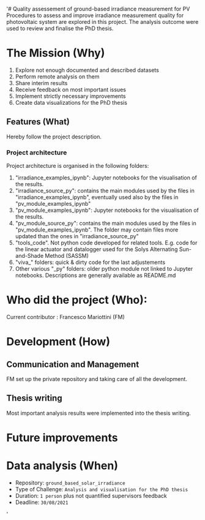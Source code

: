 '# Quality assessement of ground-based irradiance measurement for PV
Procedures to assess and improve irradiance measurement quality for photovoltaic system are explored in this project.
The analysis outcome were used to review and finalise the PhD thesis.

# The Mission (Why)
1. Explore not enough documented and described datasets
1. Perform remote analysis on them
1. Share interim results 
1. Receive feedback on most important issues
1. Implement strictly necessary improvements
1. Create data visualizations for the PhD thesis

## Features (What)
Hereby follow the project description.

### Project architecture
Project architecture is organised in the following folders:
1. "irradiance_examples_ipynb": Jupyter notebooks for the visualisation of the results.
1. "irradiance_source_py": contains the main modules used by the files in "irradiance_examples_ipynb", eventually used also by the files in "pv_module_examples_ipynb"
1. "pv_module_examples_ipynb": Jupyter notebooks for the visualisation of the results.
1. "pv_module_source_py": contains the main modules used by the files in "pv_module_examples_ipynb". The folder may contain files more updated than the ones in "irradiance_source_py"
1. "tools_code". Not python code developed for related tools. E.g. code for the linear actuator and datalogger used for the Solys Alternating Sun-and-Shade Method (SASSM)
1. "viva_" folders: quick & dirty code for the last adjustements
1. Other various "_py" folders: older python module not linked to Jupyter notebooks. Descriptions are generally available as README.md


# Who did the project (Who):
Current contributor : Francesco Mariottini (FM)

# Development (How)

## Communication and Management
FM set up the private repository and taking care of all the development.

## Thesis writing
Most important analysis results were implemented into the thesis writing.

# Future improvements 

 
# Data analysis (When)
- Repository: `ground_based_solar_irradiance`
- Type of Challenge: `Analysis and visualisation for the PhD thesis`
- Duration: ``1 person`` plus not quantified supervisors feedback
- Deadline: `30/08/2021`



'